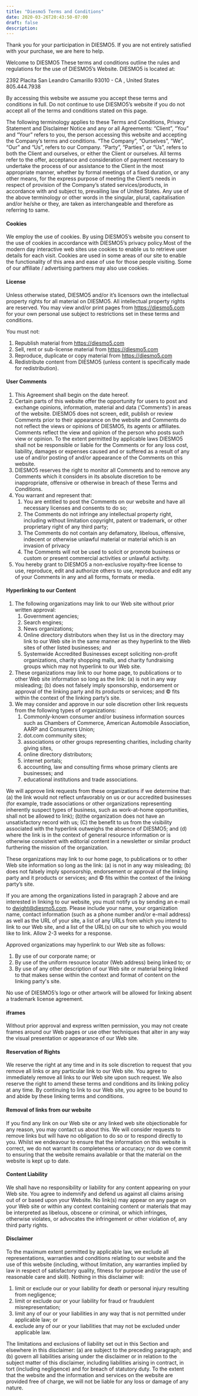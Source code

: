 ```yaml
---
title: "Diesmo5 Terms and Conditions"
date: 2020-03-26T20:43:50-07:00
draft: false
description:
---
```


Thank you for your participation in DIESMO5. If you are not entirely satisfied with your purchase, we are here to help.

Welcome to DIESMO5
These terms and conditions outline the rules and regulations for the use of DIESMO5’s Website.
DIESMO5 is located at:

2392 Placita San Leandro Camarillo
93010 - CA , United States
805.444.7938

By accessing this website we assume you accept these terms and conditions in full. Do not continue to use DIESMO5’s website if you do not accept all of the terms and conditions stated on this page.

The following terminology applies to these Terms and Conditions, Privacy Statement and Disclaimer Notice and any or all Agreements: “Client”, “You” and “Your” refers to you, the person accessing this website and accepting the Company’s terms and conditions. “The Company”, “Ourselves”, “We”, “Our” and “Us”, refers to our Company. “Party”, “Parties”, or “Us”, refers to both the Client and ourselves, or either the Client or ourselves. All terms refer to the offer, acceptance and consideration of payment necessary to undertake the process of our assistance to the Client in the most appropriate manner, whether by formal meetings of a fixed duration, or any other means, for the express purpose of meeting the Client’s needs in respect of provision of the Company’s stated services/products, in accordance with and subject to, prevailing law of United States. Any use of the above terminology or other words in the singular, plural, capitalisation and/or he/she or they, are taken as interchangeable and therefore as referring to same.

#### Cookies
We employ the use of cookies. By using DIESMO5’s website you consent to the use of cookies in accordance with DIESMO5’s privacy policy.Most of the modern day interactive web sites use cookies to enable us to retrieve user details for each visit. Cookies are used in some areas of our site to enable the functionality of this area and ease of use for those people visiting. Some of our affiliate / advertising partners may also use cookies.

#### License
Unless otherwise stated, DIESMO5 and/or it’s licensors own the intellectual property rights for all material on DIESMO5. All intellectual property rights are reserved. You may view and/or print pages from https://diesmo5.com for your own personal use subject to restrictions set in these terms and conditions.

You must not:

1. Republish material from https://diesmo5.com
2. Sell, rent or sub-license material from https://diesmo5.com
3. Reproduce, duplicate or copy material from https://diesmo5.com
4. Redistribute content from DIESMO5 (unless content is specifically made for redistribution).

#### User Comments
1. This Agreement shall begin on the date hereof.
2. Certain parts of this website offer the opportunity for users to post and exchange opinions, information, material and data (‘Comments’) in areas of the website. DIESMO5 does not screen, edit, publish or review Comments prior to their appearance on the website and Comments do not reflect the views or opinions of DIESMO5, its agents or affiliates. Comments reflect the view and opinion of the person who posts such view or opinion. To the extent permitted by applicable laws DIESMO5 shall not be responsible or liable for the Comments or for any loss cost, liability, damages or expenses caused and or suffered as a result of any use of and/or posting of and/or appearance of the Comments on this website.
3. DIESMO5 reserves the right to monitor all Comments and to remove any Comments which it considers in its absolute discretion to be inappropriate, offensive or otherwise in breach of these Terms and Conditions.
4. You warrant and represent that:
   1. You are entitled to post the Comments on our website and have all necessary licenses and consents to do so;
   2. The Comments do not infringe any intellectual property right, including without limitation copyright, patent or trademark, or other proprietary right of any third party;
   3. The Comments do not contain any defamatory, libelous, offensive, indecent or otherwise unlawful material or material which is an invasion of privacy
   4. The Comments will not be used to solicit or promote business or custom or present commercial activities or unlawful activity.
5. You hereby grant to DIESMO5 a non-exclusive royalty-free license to use, reproduce, edit and authorize others to use, reproduce and edit any of your Comments in any and all forms, formats or media.

#### Hyperlinking to our Content
1. The following organizations may link to our Web site without prior written approval:
   1. Government agencies;
   2. Search engines;
   3. News organizations;
   4. Online directory distributors when they list us in the directory may link to our Web site in the same manner as they hyperlink to the Web sites of other listed businesses; and
   5. Systemwide Accredited Businesses except soliciting non-profit organizations, charity shopping malls, and charity fundraising groups which may not hyperlink to our Web site.
2. These organizations may link to our home page, to publications or to other Web site information so long as the link: (a) is not in any way misleading; (b) does not falsely imply sponsorship, endorsement or approval of the linking party and its products or services; and © fits within the context of the linking party’s site.
3. We may consider and approve in our sole discretion other link requests from the following types of organizations:
   1. Commonly-known consumer and/or business information sources such as Chambers of Commerce, American Automobile Association, AARP and Consumers Union;
   2. dot.com community sites;
   3. associations or other groups representing charities, including charity giving sites,
   4. online directory distributors;
   5. internet portals;
   6. accounting, law and consulting firms whose primary clients are businesses; and
   7. educational institutions and trade associations.

We will approve link requests from these organizations if we determine that: (a) the link would not reflect unfavorably on us or our accredited businesses (for example, trade associations or other organizations representing inherently suspect types of business, such as work-at-home opportunities, shall not be allowed to link); (b)the organization does not have an unsatisfactory record with us; (C) the benefit to us from the visibility associated with the hyperlink outweighs the absence of DIESMO5; and (d) where the link is in the context of general resource information or is otherwise consistent with editorial content in a newsletter or similar product furthering the mission of the organization.

These organizations may link to our home page, to publications or to other Web site information so long as the link: (a) is not in any way misleading; (b) does not falsely imply sponsorship, endorsement or approval of the linking party and it products or services; and © fits within the context of the linking party’s site.

If you are among the organizations listed in paragraph 2 above and are interested in linking to our website, you must notify us by sending an e-mail to dwight@diesmo5.com. Please include your name, your organization name, contact information (such as a phone number and/or e-mail address) as well as the URL of your site, a list of any URLs from which you intend to link to our Web site, and a list of the URL(s) on our site to which you would like to link. Allow 2-3 weeks for a response.

Approved organizations may hyperlink to our Web site as follows:
1. By use of our corporate name; or
2. By use of the uniform resource locator (Web address) being linked to; or
3. By use of any other description of our Web site or material being linked to that makes sense within the context and format of content on the linking party's site.

No use of DIESMO5’s logo or other artwork will be allowed for linking absent a trademark license agreement.

#### iframes
Without prior approval and express written permission, you may not create frames around our Web pages or use other techniques that alter in any way the visual presentation or appearance of our Web site.

#### Reservation of Rights
We reserve the right at any time and in its sole discretion to request that you remove all links or any particular link to our Web site. You agree to immediately remove all links to our Web site upon such request. We also reserve the right to amend these terms and conditions and its linking policy at any time. By continuing to link to our Web site, you agree to be bound to and abide by these linking terms and conditions.

#### Removal of links from our website
If you find any link on our Web site or any linked web site objectionable for any reason, you may contact us about this. We will consider requests to remove links but will have no obligation to do so or to respond directly to you. Whilst we endeavour to ensure that the information on this website is correct, we do not warrant its completeness or accuracy; nor do we commit to ensuring that the website remains available or that the material on the website is kept up to date.

#### Content Liability
We shall have no responsibility or liability for any content appearing on your Web site. You agree to indemnify and defend us against all claims arising out of or based upon your Website. No link(s) may appear on any page on your Web site or within any context containing content or materials that may be interpreted as libelous, obscene or criminal, or which infringes, otherwise violates, or advocates the infringement or other violation of, any third party rights.

#### Disclaimer
To the maximum extent permitted by applicable law, we exclude all representations, warranties and conditions relating to our website and the use of this website (including, without limitation, any warranties implied by law in respect of satisfactory quality, fitness for purpose and/or the use of reasonable care and skill). Nothing in this disclaimer will:

1. limit or exclude our or your liability for death or personal injury resulting from negligence;
2. limit or exclude our or your liability for fraud or fraudulent misrepresentation;
3. limit any of our or your liabilities in any way that is not permitted under applicable law; or
4. exclude any of our or your liabilities that may not be excluded under applicable law.

The limitations and exclusions of liability set out in this Section and elsewhere in this disclaimer: (a) are subject to the preceding paragraph; and (b) govern all liabilities arising under the disclaimer or in relation to the subject matter of this disclaimer, including liabilities arising in contract, in tort (including negligence) and for breach of statutory duty. To the extent that the website and the information and services on the website are provided free of charge, we will not be liable for any loss or damage of any nature.

